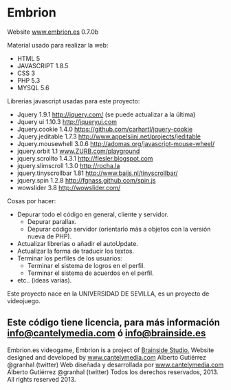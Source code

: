 Embrion
=======

  Website www.embrion.es 0.7.0b

Material usado para realizar la web:
  - HTML 5
  - JAVASCRIPT 1.8.5
  - CSS 3
  - PHP 5.3
  - MYSQL 5.6

Librerias javascript usadas para este proyecto:
  - Jquery 1.9.1 http://jquery.com/ (se puede actualizar a la última)
  - Jquery ui 1.10.3 http://jqueryui.com
  - Jquery.cookie 1.4.0 https://github.com/carhartl/jquery-cookie
  - Jquery.jeditable 1.7.3 http://www.appelsiini.net/projects/jeditable
  - Jquery.mousewhell 3.0.6 http://adomas.org/javascript-mouse-wheel/
  - jquery.orbit 1.1 www.ZURB.com/playground
  - jquery.scrollto 1.4.3.1 http://flesler.blogspot.com
  - jquery.slimscroll 1.3.0 http://rocha.la
  - jquery.tinyscrollbar 1.81 http://www.baijs.nl/tinyscrollbar/
  - jquery.spin 1.2.8 http://fgnass.github.com/spin.js
  - wowslider 3.8 http://wowslider.com/

Cosas por hacer:
  - Depurar todo el código en general, cliente y servidor.
    - Depurar parallax.
    - Depurar código servidor (orientarlo más a objetos con la versión nueva de PHP).
  - Actualizar librerias o añadir el autoUpdate.
  - Actualizar la forma de traducir los textos.
  - Terminar los perfiles de los usuarios:
    - Terminar el sistema de logros en el perfil.
    - Terminar el sistema de acuerdos en el perfil.
  - etc.. (ideas varias).

Este proyecto nace en la UNIVERSIDAD DE SEVILLA, es un proyecto de videojuego.


Este código tiene licencia, para más información info@cantelymedia.com ó info@brainside.es
------------------------------------------------------------------------------------------
Embrion.es videogame, Embrion is a project of <a href="http://brainside.es">Brainside Studio.</a>
Website designed and developed by www.cantelymedia.com Alberto Gutiérrez @granhal (twitter)
Web diseñada y desarrollada por www.cantelymedia.com Alberto Gutiérrez @granhal (twitter)
Todos los derechos reservados, 2013.
All rights reserved 2013.
